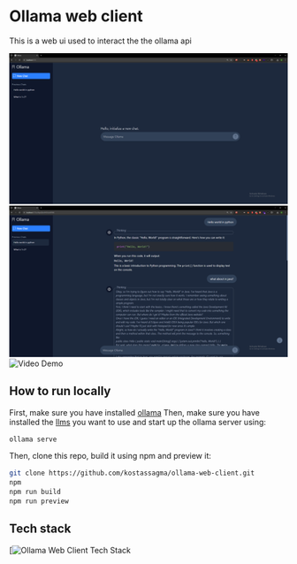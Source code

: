 # Ollama web client

This is a web ui used to interact the the ollama api

![New Chat Screenshot](/for-readme/new-chat.png)
![Open Chat Screenshot](/for-readme/open-chat.png)
![Video Demo](/for-readme/demo.gif)

## How to run locally
First, make sure you have installed [ollama](https://ollama.com/download)
Then, make sure you have installed the [llms](https://ollama.com/search) you want to use and start up the ollama server using:
```bash
ollama serve
```

Then, clone this repo, build it using npm and preview it:
```bash
git clone https://github.com/kostassagma/ollama-web-client.git
npm
npm run build
npm run preview
```

## Tech stack
[![Ollama Web Client Tech Stack](https://github-readme-tech-stack.vercel.app/api/cards?title=Ollama+Web+Client+Tech+Stack&lineCount=1&line1=react%2Creact%2C00aaff%3Breactrouter%2Creact+router%2C008278%3Bzustand%2Czustand%2C7d5400%3B)
